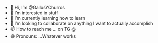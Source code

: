 - 👋 Hi, I’m @GallosYChurros
- 👀 I’m interested in stuff
- 🌱 I’m currently learning how to learn
- 💞️ I’m looking to collaborate on anything I want to actually accomplish
- 📫 How to reach me ... on TG @ 
- 😄 Pronouns: ...Whatever works
  

<!---
GallosYChurros/GallosYChurros is a ✨ special ✨ repository because its `README.md` (this file) appears on your GitHub profile.
You can click the Preview link to take a look at your changes.
--->
